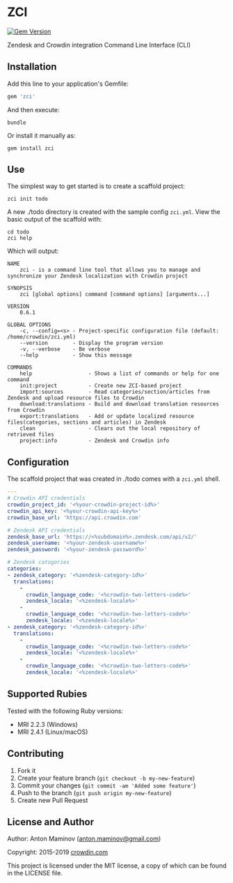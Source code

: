 # ZCI

[![Gem Version](http://img.shields.io/gem/v/zci.svg?style=flat)](http://rubygems.org/gems/zci)

Zendesk and Crowdin integration Command Line Interface (CLI)

## Installation

Add this line to your application's Gemfile:

```ruby
gem 'zci'
```

And then execute:

```console
bundle
```

Or install it manually as:

```console
gem install zci
```

## Use

The simplest way to get started is to create a scaffold project:

```console
zci init todo
```

A new ./todo directory is created with the sample config `zci.yml`. View the basic output of the scaffold with:

```console
cd todo
zci help
```

Which will output:

```console
NAME
    zci - is a command line tool that allows you to manage and synchronize your Zendesk localization with Crowdin project

SYNOPSIS
    zci [global options] command [command options] [arguments...]

VERSION
    0.6.1

GLOBAL OPTIONS
    -c, --config=<s> - Project-specific configuration file (default: /home/crowdin/zci.yml)
    --version        - Display the program version
    -v, --verbose    - Be verbose
    --help           - Show this message

COMMANDS
    help                  - Shows a list of commands or help for one command
    init:project          - Create new ZCI-based project
    import:sources        - Read categories/section/articles from Zendesk and upload resource files to Crowdin
    download:translations - Build and download translation resources from Crowdin
    export:translations   - Add or update localized resource files(categories, sections and articles) in Zendesk
    clean                 - Clears out the local repository of retrieved files
    project:info          - Zendesk and Crowdin info
```

## Configuration

The scaffold project that was created in ./todo comes with a `zci.yml` shell.

```yaml
---
# Crowdin API credentials
crowdin_project_id: '<%your-crowdin-project-id%>'
crowdin_api_key: '<%your-crowdin-api-key%>'
crowdin_base_url: 'https://api.crowdin.com'

# Zendesk API credentials
zendesk_base_url: 'https://<%subdomain%>.zendesk.com/api/v2/'
zendesk_username: '<%your-zendesk-username%>'
zendesk_password: '<%your-zendesk-password%>'

# Zendesk catogories
categories:
- zendesk_category: '<%zendesk-category-id%>'
  translations:
    -
      crowdin_language_code: '<%crowdin-two-letters-code%>'
      zendesk_locale: '<%zendesk-locale%>'
    -
      crowdin_language_code: '<%crowdin-two-letters-code%>'
      zendesk_locale: '<%zendesk-locale%>'
- zendesk_category: '<%zendesk-category-id%>'
  translations:
    -
      crowdin_language_code: '<%crowdin-two-letters-code%>'
      zendesk_locale: '<%zendesk-locale%>'
    -
      crowdin_language_code: '<%crowdin-two-letters-code%>'
      zendesk_locale: '<%zendesk-locale%>'
```

## Supported Rubies

Tested with the following Ruby versions:

- MRI 2.2.3 (Windows)
- MRI 2.4.1 (Linux/macOS)

## Contributing

1. Fork it
2. Create your feature branch (`git checkout -b my-new-feature`)
3. Commit your changes (`git commit -am 'Added some feature'`)
4. Push to the branch (`git push origin my-new-feature`)
5. Create new Pull Request

## License and Author

Author: Anton Maminov (anton.maminov@gmail.com)

Copyright: 2015-2019 [crowdin.com](http://crowdin.com/)

This project is licensed under the MIT license, a copy of which can be found in the LICENSE file.
